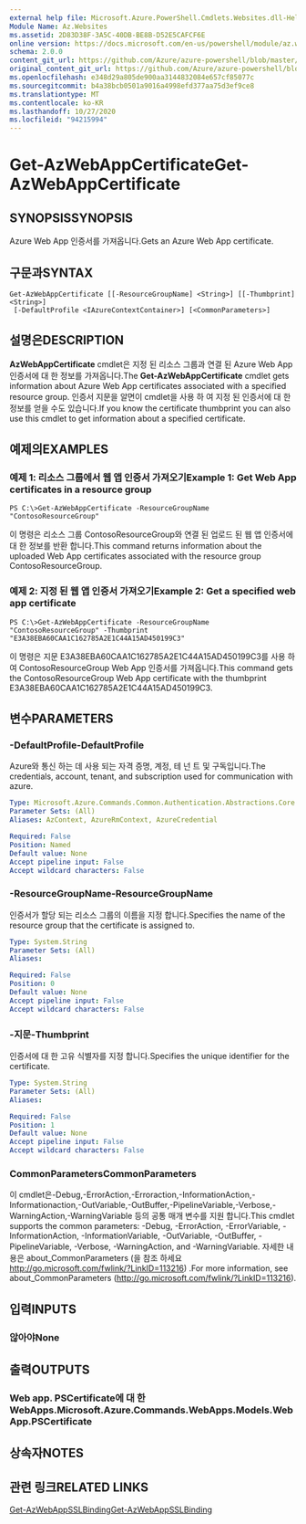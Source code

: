 ```yaml
---
external help file: Microsoft.Azure.PowerShell.Cmdlets.Websites.dll-Help.xml
Module Name: Az.Websites
ms.assetid: 2D83D38F-3A5C-40DB-BE8B-D52E5CAFCF6E
online version: https://docs.microsoft.com/en-us/powershell/module/az.websites/get-azwebappcertificate
schema: 2.0.0
content_git_url: https://github.com/Azure/azure-powershell/blob/master/src/Websites/Websites/help/Get-AzWebAppCertificate.md
original_content_git_url: https://github.com/Azure/azure-powershell/blob/master/src/Websites/Websites/help/Get-AzWebAppCertificate.md
ms.openlocfilehash: e348d29a805de900aa3144832084e657cf85077c
ms.sourcegitcommit: b4a38bcb0501a9016a4998efd377aa75d3ef9ce8
ms.translationtype: MT
ms.contentlocale: ko-KR
ms.lasthandoff: 10/27/2020
ms.locfileid: "94215994"
---
```

# <span data-ttu-id="7ff79-101">Get-AzWebAppCertificate</span><span class="sxs-lookup"><span data-stu-id="7ff79-101">Get-AzWebAppCertificate</span></span>

## <span data-ttu-id="7ff79-102">SYNOPSIS</span><span class="sxs-lookup"><span data-stu-id="7ff79-102">SYNOPSIS</span></span>
<span data-ttu-id="7ff79-103">Azure Web App 인증서를 가져옵니다.</span><span class="sxs-lookup"><span data-stu-id="7ff79-103">Gets an Azure Web App certificate.</span></span>

## <span data-ttu-id="7ff79-104">구문과</span><span class="sxs-lookup"><span data-stu-id="7ff79-104">SYNTAX</span></span>

```
Get-AzWebAppCertificate [[-ResourceGroupName] <String>] [[-Thumbprint] <String>]
 [-DefaultProfile <IAzureContextContainer>] [<CommonParameters>]
```

## <span data-ttu-id="7ff79-105">설명은</span><span class="sxs-lookup"><span data-stu-id="7ff79-105">DESCRIPTION</span></span>
<span data-ttu-id="7ff79-106">**AzWebAppCertificate** cmdlet은 지정 된 리소스 그룹과 연결 된 Azure Web App 인증서에 대 한 정보를 가져옵니다.</span><span class="sxs-lookup"><span data-stu-id="7ff79-106">The **Get-AzWebAppCertificate** cmdlet gets information about Azure Web App certificates associated with a specified resource group.</span></span>
<span data-ttu-id="7ff79-107">인증서 지문을 알면이 cmdlet을 사용 하 여 지정 된 인증서에 대 한 정보를 얻을 수도 있습니다.</span><span class="sxs-lookup"><span data-stu-id="7ff79-107">If you know the certificate thumbprint you can also use this cmdlet to get information about a specified certificate.</span></span>

## <span data-ttu-id="7ff79-108">예제의</span><span class="sxs-lookup"><span data-stu-id="7ff79-108">EXAMPLES</span></span>

### <span data-ttu-id="7ff79-109">예제 1: 리소스 그룹에서 웹 앱 인증서 가져오기</span><span class="sxs-lookup"><span data-stu-id="7ff79-109">Example 1: Get Web App certificates in a resource group</span></span>
```
PS C:\>Get-AzWebAppCertificate -ResourceGroupName "ContosoResourceGroup"
```

<span data-ttu-id="7ff79-110">이 명령은 리소스 그룹 ContosoResourceGroup와 연결 된 업로드 된 웹 앱 인증서에 대 한 정보를 반환 합니다.</span><span class="sxs-lookup"><span data-stu-id="7ff79-110">This command returns information about the uploaded Web App certificates associated with the resource group ContosoResourceGroup.</span></span>

### <span data-ttu-id="7ff79-111">예제 2: 지정 된 웹 앱 인증서 가져오기</span><span class="sxs-lookup"><span data-stu-id="7ff79-111">Example 2: Get a specified web app certificate</span></span>
```
PS C:\>Get-AzWebAppCertificate -ResourceGroupName "ContosoResourceGroup" -Thumbprint "E3A38EBA60CAA1C162785A2E1C44A15AD450199C3"
```

<span data-ttu-id="7ff79-112">이 명령은 지문 E3A38EBA60CAA1C162785A2E1C44A15AD450199C3를 사용 하 여 ContosoResourceGroup Web App 인증서를 가져옵니다.</span><span class="sxs-lookup"><span data-stu-id="7ff79-112">This command gets the ContosoResourceGroup Web App certificate with the thumbprint E3A38EBA60CAA1C162785A2E1C44A15AD450199C3.</span></span>

## <span data-ttu-id="7ff79-113">변수</span><span class="sxs-lookup"><span data-stu-id="7ff79-113">PARAMETERS</span></span>

### <span data-ttu-id="7ff79-114">-DefaultProfile</span><span class="sxs-lookup"><span data-stu-id="7ff79-114">-DefaultProfile</span></span>
<span data-ttu-id="7ff79-115">Azure와 통신 하는 데 사용 되는 자격 증명, 계정, 테 넌 트 및 구독입니다.</span><span class="sxs-lookup"><span data-stu-id="7ff79-115">The credentials, account, tenant, and subscription used for communication with azure.</span></span>

```yaml
Type: Microsoft.Azure.Commands.Common.Authentication.Abstractions.Core.IAzureContextContainer
Parameter Sets: (All)
Aliases: AzContext, AzureRmContext, AzureCredential

Required: False
Position: Named
Default value: None
Accept pipeline input: False
Accept wildcard characters: False
```

### <span data-ttu-id="7ff79-116">-ResourceGroupName</span><span class="sxs-lookup"><span data-stu-id="7ff79-116">-ResourceGroupName</span></span>
<span data-ttu-id="7ff79-117">인증서가 할당 되는 리소스 그룹의 이름을 지정 합니다.</span><span class="sxs-lookup"><span data-stu-id="7ff79-117">Specifies the name of the resource group that the certificate is assigned to.</span></span>

```yaml
Type: System.String
Parameter Sets: (All)
Aliases:

Required: False
Position: 0
Default value: None
Accept pipeline input: False
Accept wildcard characters: False
```

### <span data-ttu-id="7ff79-118">-지문</span><span class="sxs-lookup"><span data-stu-id="7ff79-118">-Thumbprint</span></span>
<span data-ttu-id="7ff79-119">인증서에 대 한 고유 식별자를 지정 합니다.</span><span class="sxs-lookup"><span data-stu-id="7ff79-119">Specifies the unique identifier for the certificate.</span></span>

```yaml
Type: System.String
Parameter Sets: (All)
Aliases:

Required: False
Position: 1
Default value: None
Accept pipeline input: False
Accept wildcard characters: False
```

### <span data-ttu-id="7ff79-120">CommonParameters</span><span class="sxs-lookup"><span data-stu-id="7ff79-120">CommonParameters</span></span>
<span data-ttu-id="7ff79-121">이 cmdlet은-Debug,-ErrorAction,-Erroraction,-InformationAction,-Informationaction,-OutVariable,-OutBuffer,-PipelineVariable,-Verbose,-WarningAction,-WarningVariable 등의 공통 매개 변수를 지원 합니다.</span><span class="sxs-lookup"><span data-stu-id="7ff79-121">This cmdlet supports the common parameters: -Debug, -ErrorAction, -ErrorVariable, -InformationAction, -InformationVariable, -OutVariable, -OutBuffer, -PipelineVariable, -Verbose, -WarningAction, and -WarningVariable.</span></span> <span data-ttu-id="7ff79-122">자세한 내용은 about_CommonParameters (을 참조 하세요 http://go.microsoft.com/fwlink/?LinkID=113216) .</span><span class="sxs-lookup"><span data-stu-id="7ff79-122">For more information, see about_CommonParameters (http://go.microsoft.com/fwlink/?LinkID=113216).</span></span>

## <span data-ttu-id="7ff79-123">입력</span><span class="sxs-lookup"><span data-stu-id="7ff79-123">INPUTS</span></span>

### <span data-ttu-id="7ff79-124">않아야</span><span class="sxs-lookup"><span data-stu-id="7ff79-124">None</span></span>

## <span data-ttu-id="7ff79-125">출력</span><span class="sxs-lookup"><span data-stu-id="7ff79-125">OUTPUTS</span></span>

### <span data-ttu-id="7ff79-126">Web app. PSCertificate에 대 한 WebApps.</span><span class="sxs-lookup"><span data-stu-id="7ff79-126">Microsoft.Azure.Commands.WebApps.Models.WebApp.PSCertificate</span></span>

## <span data-ttu-id="7ff79-127">상속자</span><span class="sxs-lookup"><span data-stu-id="7ff79-127">NOTES</span></span>

## <span data-ttu-id="7ff79-128">관련 링크</span><span class="sxs-lookup"><span data-stu-id="7ff79-128">RELATED LINKS</span></span>

[<span data-ttu-id="7ff79-129">Get-AzWebAppSSLBinding</span><span class="sxs-lookup"><span data-stu-id="7ff79-129">Get-AzWebAppSSLBinding</span></span>](./Get-AzWebAppSSLBinding.md)



